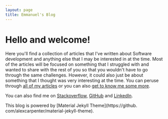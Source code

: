 ```yaml
---
layout: page
title: Emmanuel's Blog
---
```


# Hello and welcome!

Here you'll find a collection of articles that I've written about Software development and anything else that I may be interested in at the time. Most of the articles will be focused on something that I struggled with and wanted to share with the rest of you so that you wouldn't have to go through the same challenges. However, it could also just be about something that I thought was very interesting at the time. You can peruse through [all of my articles](_pages/articles.html) or you can also [get to know me some more](_pages/about.markdown).

You can also find me on [Stackoverflow](https://stackoverflow.com/users/4069782/emmanuel-osimosu), [GitHub](https://www.linkedin.com/in/simpledeveloper) and [LinkedIn](https://github.com/osimosu).

This blog is powered by [Material Jekyll Theme](https://github. com/alexcarpenter/material-jekyll-theme).
